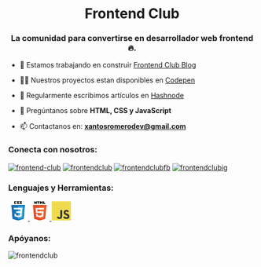 <h1 align="center">Frontend Club</h1>
<h3 align="center">La comunidad para convertirse en desarrollador web frontend🔥.</h3>

- 🔭 Estamos trabajando en construir [Frontend Club Blog](https://frontend-club.bullet.site/)

- 👨‍💻 Nuestros proyectos estan disponibles en [Codepen](https://codepen.io/frontend-club)

- 📝 Regularmente escribimos artículos en [Hashnode](frontendclub.hashnode.dev)

- 💬 Pregúntanos sobre **HTML, CSS y JavaScript**

- 📫 Contactanos en: **xantosromerodev@gmail.com**

<h3 align="left">Conecta con nosotros:</h3>
<p align="left">
<a href="https://codepen.io/frontend-club" target="blank"><img align="center" src="https://raw.githubusercontent.com/rahuldkjain/github-profile-readme-generator/master/src/images/icons/Social/codepen.svg" alt="frontend-club" height="30" width="40" /></a>
<a href="https://www.linkedin.com/in/frontendclub/" target="blank"><img align="center" src="https://raw.githubusercontent.com/rahuldkjain/github-profile-readme-generator/master/src/images/icons/Social/linked-in-alt.svg" alt="frontendclub" height="30" width="40" /></a>
<a href="https://www.facebook.com/frontendclubfb" target="blank"><img align="center" src="https://raw.githubusercontent.com/rahuldkjain/github-profile-readme-generator/master/src/images/icons/Social/facebook.svg" alt="frontendclubfb" height="30" width="40" /></a>
<a href="https://www.instagram.com/frontendclubig" target="blank"><img align="center" src="https://raw.githubusercontent.com/rahuldkjain/github-profile-readme-generator/master/src/images/icons/Social/instagram.svg" alt="frontendclubig" height="30" width="40" /></a>
</p>

<h3 align="left">Lenguajes y Herramientas:</h3>
<p align="left"> <a href="https://www.w3schools.com/css/" target="_blank" rel="noreferrer"> <img src="https://raw.githubusercontent.com/devicons/devicon/master/icons/css3/css3-original-wordmark.svg" alt="css3" width="40" height="40"/> </a> <a href="https://www.w3.org/html/" target="_blank" rel="noreferrer"> <img src="https://raw.githubusercontent.com/devicons/devicon/master/icons/html5/html5-original-wordmark.svg" alt="html5" width="40" height="40"/> </a> <a href="https://developer.mozilla.org/en-US/docs/Web/JavaScript" target="_blank" rel="noreferrer"> <img src="https://raw.githubusercontent.com/devicons/devicon/master/icons/javascript/javascript-original.svg" alt="javascript" width="40" height="40"/> </a> </p>

<h3 align="left">Apóyanos:</h3>
<p><a href="https://www.buymeacoffee.com/frontendclub"> <img align="left" src="https://cdn.buymeacoffee.com/buttons/v2/default-yellow.png" height="50" width="210" alt="frontendclub" /></a></p><br><br>
